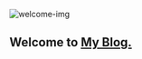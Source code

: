 ![welcome-img](https://github.com/uujeong/uujeong.github.io/assets/img/mimoticon.intro-big.jpeg)

## Welcome to [My Blog.](https://uujeong.github.io)
